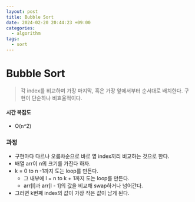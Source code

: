 ```yaml
---
layout: post
title: Bubble Sort
date: 2024-02-20 20:44:23 +09:00
categories:
  - algorithm
tags:
  - sort
---
```

# Bubble Sort
>각 index를 비교하며 가장 마지막, 혹은 가장 앞에서부터 순서대로 배치한다.
>구현이 단순하나 비효율적이다.

#### 시간 복잡도
- O(n^2)

### 과정
- 구현마다 다르나 오름차순으로 바로 옆 index끼리 비교하는 것으로 한다.
- 배열 arr이 n의 크기를 가진다 하자.
- k = 0 to n -1까지 도는 loop를 만든다.
	- 그 내부에 l = n to k + 1까지 도는 loop를 만든다.
	- arr\[l]과 arr\[l - 1]의 값을 비교해 swap하거나 넘어간다.
- 그러면 k번째 index의 값이 가장 작은 값이 남게 된다.